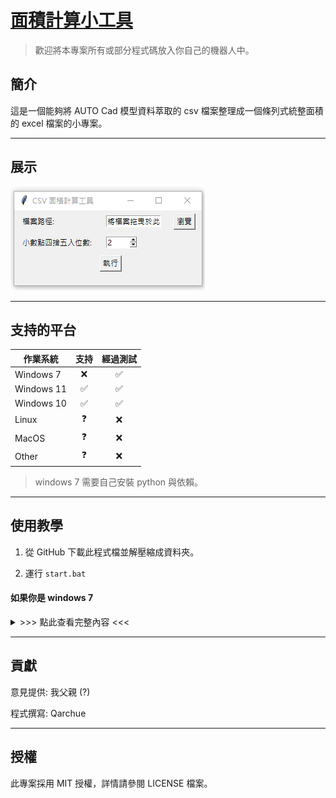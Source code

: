 # [面積計算小工具]([https://www.github.com/Qarchue/disform](https://github.com/Qarchue/disform))


> 歡迎將本專案所有或部分程式碼放入你自己的機器人中。

## 簡介


這是一個能夠將 AUTO Cad 模型資料萃取的 csv 檔案整理成一個條列式統整面積的 excel 檔案的小專案。


---





## 展示

![](https://raw.githubusercontent.com/Qarchue/images/master/AUTOCad-surface-calculation-tool/GUI_1.png)

---





## 支持的平台

|**作業系統**|**支持**|**經過測試**|
|-|:-:|:-:|
|Windows 7|❌|✅|
|Windows 11|✅|✅|
|Windows 10|✅|✅|
|Linux|❓|❌|
|MacOS|❓|❌|
|Other|❓|❌|

> windows 7 需要自己安裝 python 與依賴。

---





## 使用教學

1. 從 GitHub 下載此程式檔並解壓縮成資料夾。

2. 運行 `start.bat`

#### 如果你是 windows 7

<details><summary>>>> 點此查看完整內容 <<<</summary>

1. 下載最新版本的 [Python](https://www.python.org/downloads/)。

2. 從 GitHub 下載此程式檔並解壓縮成資料夾。

3. 在程式資料夾內開啟命令提示字元並安裝依賴 `python3 -m pip install -r requirements.txt`

5. 運行 `start.bat`

</details>

---





## 貢獻

意見提供: 我父親 (?)

程式撰寫: Qarchue

---





## 授權

此專案採用 MIT 授權，詳情請參閱 LICENSE 檔案。
